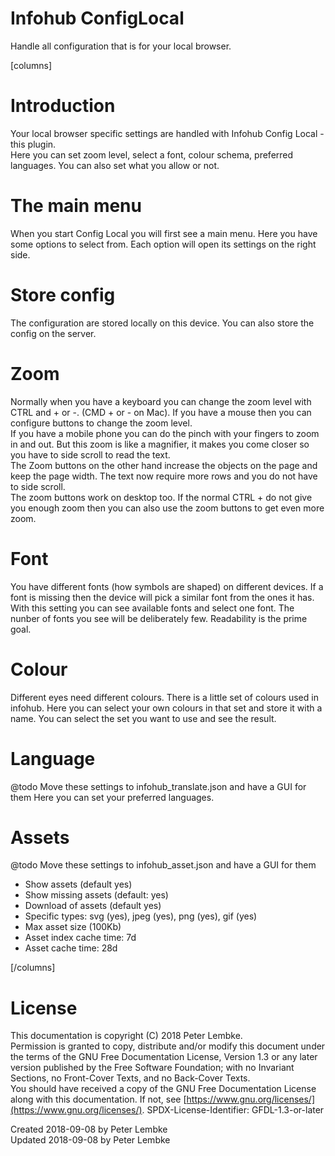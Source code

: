 # Infohub ConfigLocal

Handle all configuration that is for your local browser.

[columns]

# Introduction

Your local browser specific settings are handled with Infohub Config Local - this plugin.  
Here you can set zoom level, select a font, colour schema, preferred languages. You can also set what you allow or not.

# The main menu

When you start Config Local you will first see a main menu. Here you have some options to select from. Each option will
open its settings on the right side.

# Store config

The configuration are stored locally on this device. You can also store the config on the server.

# Zoom

Normally when you have a keyboard you can change the zoom level with CTRL and + or -. (CMD + or - on Mac). If you have a
mouse then you can configure buttons to change the zoom level.  
If you have a mobile phone you can do the pinch with your fingers to zoom in and out. But this zoom is like a magnifier,
it makes you come closer so you have to side scroll to read the text.  
The Zoom buttons on the other hand increase the objects on the page and keep the page width. The text now require more
rows and you do not have to side scroll.  
The zoom buttons work on desktop too. If the normal CTRL + do not give you enough zoom then you can also use the zoom
buttons to get even more zoom.

# Font

You have different fonts (how symbols are shaped) on different devices. If a font is missing then the device will pick a
similar font from the ones it has.  
With this setting you can see available fonts and select one font. The nunber of fonts you see will be deliberately few.
Readability is the prime goal.

# Colour

Different eyes need different colours. There is a little set of colours used in infohub. Here you can select your own
colours in that set and store it with a name. You can select the set you want to use and see the result.

# Language

@todo Move these settings to infohub_translate.json and have a GUI for them Here you can set your preferred languages.

# Assets

@todo Move these settings to infohub_asset.json and have a GUI for them

* Show assets (default yes)
* Show missing assets (default: yes)
* Download of assets (default yes)
* Specific types: svg (yes), jpeg (yes), png (yes), gif (yes)
* Max asset size (100Kb)
* Asset index cache time: 7d
* Asset cache time: 28d

[/columns]

# License

This documentation is copyright (C) 2018 Peter Lembke.  
Permission is granted to copy, distribute and/or modify this document under the terms of the GNU Free Documentation
License, Version 1.3 or any later version published by the Free Software Foundation; with no Invariant Sections, no
Front-Cover Texts, and no Back-Cover Texts.  
You should have received a copy of the GNU Free Documentation License along with this documentation. If not,
see [https://www.gnu.org/licenses/](https://www.gnu.org/licenses/). SPDX-License-Identifier: GFDL-1.3-or-later

Created 2018-09-08 by Peter Lembke  
Updated 2018-09-08 by Peter Lembke  
